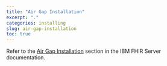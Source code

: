 ```yaml
---
title: "Air Gap Installation"
excerpt: "."
categories: installing
slug: air-gap-installation
toc: true
---
```


Refer to the [Air Gap Installation](https://ibm.github.io/FHIR/cloudpak/1.0/installing/air-gap-installation/) section in the IBM FHIR Server documentation.